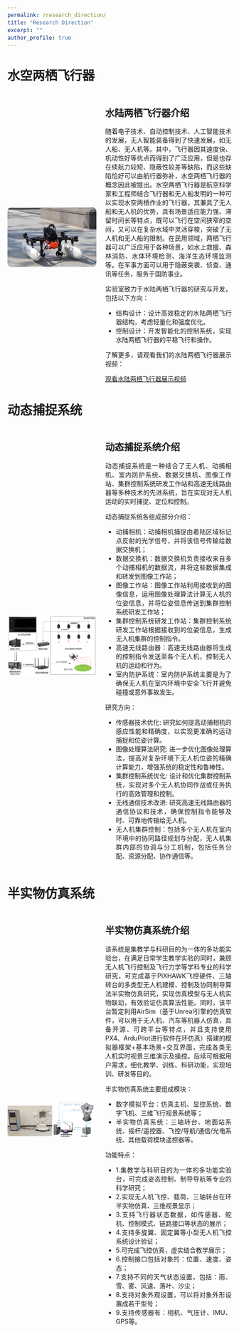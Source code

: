```yaml
---
permalink: /research_direction/
title: "Research Direction"
excerpt: ""
author_profile: true
---
```


# 水空两栖飞行器
<style>
    .research-info {
        display: flex; /* 使用 Flexbox 布局 */
        align-items: center; /* 垂直居中对齐 */
        margin-bottom: 20px; /* 设置底部边距 */
    }

    .research-image {
        flex: 0 0 auto; /* 不伸缩，固定宽度 */
        margin-right: 20px; /* 右边距 */
    }

    .research-details {
        flex: 1; /* 伸缩，占据剩余空间 */
        text-align: justify; /* 将文本两端对齐 */
    }

    .research-image img {
        width: 200px; /* 设置水陆两栖飞行器照片宽度 */
        height: auto; /* 自动计算高度 */
        border-radius: 8px; /* 圆角边框 */
    }

    .video-link {
        margin-top: 10px; /* 上边距 */
    }
</style>

<div class="research-info">
    <div class="research-image">
        <img src="/images/aircraft.png" alt="水陆两栖飞行器照片">
    </div>
    <div class="research-details">
        <h2>水陆两栖飞行器介绍</h2>
        <p>随着电子技术、自动控制技术、人工智能技术的发展，无人智能装备得到了快速发展，如无人船、无人机等。其中，飞行器因其速度快、机动性好等优点而得到了广泛应用，但是也存在续航力较短、隐蔽性较差等缺陷，而这些缺陷恰好可以由航行器弥补，水空两栖飞行器的概念因此被提出。水空两栖飞行器是航空科学家和工程师结合飞行器和无人船发明的一种可以实现水空两栖作业的飞行器，其兼具了无人船和无人机的优势，具有场景适应能力强、滞留时间长等特点，既可以飞行在空间狭窄的空间，又可以在复杂水域中灵活穿梭，突破了无人机和无人船的限制。在民用领域，两栖飞行器可以广泛应用于各种场景，如水上救援、森林消防、水体环境检测、海洋生态环境监测等。在军事方面可以用于隐蔽突袭、侦查、通讯等任务，服务于国防事业。</p>
        <p>实验室致力于水陆两栖飞行器的研究与开发，包括以下方向：</p>
        <ul>
            <li>结构设计：设计高效稳定的水陆两栖飞行器结构，考虑轻量化和强度优化。</li>
            <li>控制设计：开发智能化的控制系统，实现水陆两栖飞行器的平稳飞行和操作。</li>
        </ul>
        <div class="video-link">
            <p>了解更多，请观看我们的水陆两栖飞行器展示视频：</p>
            <a href="https://www.bilibili.com/video/BV1ho4y1K7PT/?share_source=copy_web&vd_source=06ebdbd6317b7bb68345f533f1c6f79c" target="_blank">观看水陆两栖飞行器展示视频</a>
        </div>
    </div>
</div>

# 动态捕捉系统
<div class="research-info">
    <div class="research-image">
        <img src="/images/buzhuosystem.png" alt="动态捕捉系统">
    </div>
    <div class="research-details">
        <h2>动态捕捉系统介绍</h2>
        <p>动态捕捉系统是一种结合了无人机、动捕相机、室内防护系统、数据交换机、图像工作站、集群控制系统研发工作站和高速无线路由器等多种技术的先进系统，旨在实现对无人机运动的实时捕捉、定位和控制。</p>
        <p>动态捕捉系统各组成部分介绍：</p>
        <ul>
            <li>动捕相机：动捕相机捕捉由着陆区域标记点反射的光学信号，并将该信号传输给数据交换机；</li>
            <li>数据交换机：数据交换机负责接收来自多个动捕相机的数据流，并将这些数据集成和转发到图像工作站；</li>
            <li>图像工作站：图像工作站利用接收到的图像信息，运用图像处理算法计算无人机的位姿信息，并将位姿信息传送到集群控制系统研发工作站；</li>
            <li>集群控制系统研发工作站：集群控制系统研发工作站根据接收到的位姿信息，生成无人机集群的控制指令。</li>
            <li>高速无线路由器：高速无线路由器将生成的控制指令发送至各个无人机，控制无人机的运动和行为。</li>
            <li>室内防护系统：室内防护系统主要是为了确保无人机在室内环境中安全飞行并避免碰撞或意外事故发生。</li>
        </ul>
        <p>研究方向：</p>
        <ul>
            <li>传感器技术优化: 研究如何提高动捕相机的感应性能和精确度，以实现更准确的运动捕捉和位姿计算。</li>
            <li>图像处理算法研究: 进一步优化图像处理算法，提高对复杂环境下无人机位姿的精确计算能力，增强系统的稳定性和鲁棒性。</li>
            <li>集群控制系统优化: 设计和优化集群控制系统，实现对多个无人机协同作战或任务执行的高效管理和控制。</li>
            <li>无线通信技术改进: 研究高速无线路由器的通信协议和技术，确保控制指令能够及时、可靠地传输给无人机。</li>
            <li>无人机集群控制：包括多个无人机在室内环境中的协同路径规划与分配，无人机集群内部的协调与分工机制，包括任务分配、资源分配、协作通信等。</li>
        </ul>
        </div>
    </div>

# 半实物仿真系统
<div class="research-info">
    <div class="research-image">
        <img src="/images/sanzhouzhuantai.png" alt="半物理仿真系统">
    </div>
    <div class="research-details">
        <h2>半实物仿真系统介绍</h2>
        <p>该系统是集教学与科研目的为一体的多功能实验台，在满足日常学生教学实验的同时，兼顾无人机飞行控制及飞行力学等学科专业的科学研究，可完成基于PIXHAWK飞控硬件、三轴转台的多类型无人机建模、控制及协同制导算法半实物仿真研究，实现仿真模型与无人机实物联动，有效验证仿真算法性能。同时，该平台暂定利用AirSim（基于Unreal引擎的仿真软件，可以用于无人机、汽车等机器人仿真，具备开源、可跨平台等特点，并且支持使用PX4、ArduPilot进行软件在环仿真）搭建的模拟器框架+基本场景+交互界面，完成各类无人机实时视景三维演示及操控。后续可根据用户需求，细化教学、训练、科研功能，实现培训、研发等目的。</p>
        <p>半实物仿真系统主要组成模块：</p>
        <ul>
            <li>数字模拟平台：仿真主机、显控系统、数字飞机、三维飞行视景系统等；</li>
            <li>半实物仿真系统：三轴转台、地面站系统、摇杆/遥控器、飞控/导航/通信/光电系统、其他载荷模块遥控器等。</li>
        </ul>
        <p>功能特点：</p>
        <ul>
            <li>1.集教学与科研目的为一体的多功能实验台，可完成姿态控制、制导导航等专业的科学研究；</li>
            <li>2.实现无人机飞控、载荷、三轴转台在环半实物仿真、三维视景显示；</li>
            <li>3.支持飞行器状态数据，如传感器、舵机、控制模式、链路接口等状态的展示；</li>
            <li>4.支持多旋翼、固定翼等小型无人机飞控系统设计验证；</li>
            <li>5.可完成飞控仿真，虚实结合教学展示；</li>
            <li>6.控制接口包括对象的：位置、速度、姿态；</li>
            <li>7.支持不同的天气状态设置，包括：雨、雪、雾、风速、落叶、沙尘；</li>
            <li>8.支持对象外观设置，可以将对象外形设置成若干型号；</li>
            <li>9.支持传感器有：相机、气压计、IMU、GPS等。</li>
        </ul>
        </div>
    </div>
